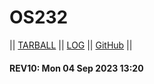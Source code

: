 # OS232

|| [TARBALL](https://os.vlsm.org/Log/adhan-857.tar.bz2.txt) || [LOG](https://adhan-857.github.io/os232/TXT/mylog.txt) || [GitHub](https://github.com/adhan-857/os232/) ||

#### REV10: Mon 04 Sep 2023 13:20
